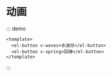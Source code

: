 # 动画

::: demo

```vue
<template>
  <el-button v-waves>水波纹</el-button>
  <el-button v-spring>回弹</el-button>
</template>
```

:::
